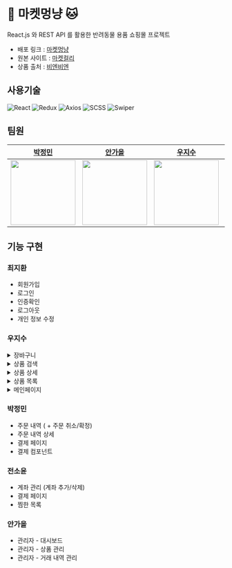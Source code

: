 # 🐶 마켓멍냥 🐱

React.js 와 REST API 를 활용한 반려동물 용품 쇼핑몰 프로젝트  

- 배포 링크 : [마켓멍냥](https://market-mong-nyang.netlify.app/)  
- 원본 사이트 : [마켓컬리](https://www.kurly.com/main)
- 상품 출처 : [비엔비엔](https://www.bienbien.kr/main/index.php)

## 사용기술

![React](https://img.shields.io/badge/react-%2320232a.svg?style=for-the-badge&logo=react&logoColor=%2361DAFB) 
![Redux](https://img.shields.io/badge/redux-%23593d88.svg?style=for-the-badge&logo=redux&logoColor=white) 
![Axios](https://img.shields.io/badge/Axios-5A29E4?style=for-the-badge&logo=Axios&logoColor=white) 
![SCSS](https://img.shields.io/badge/SCSS-hotpink.svg?style=for-the-badge&logo=SASS&logoColor=white) 
![Swiper](https://img.shields.io/badge/Swiper-6332F6?style=for-the-badge&logo=Swiper&logoColor=white)

## 팀원
  
| [박정민](https://github.com/plou102) | [안가을](https://github.com/autumnly1007) | [우지수](https://github.com/jisooround) | [전소윤](https://github.com/ddoyun) | [최지환](https://github.com/hwanky) |
| :-------------------------------------------------------------------------------------------------------------: | :-------------------------------------------------------------------------------------------------------------: | :-------------------------------------------------------------------------------------------------------------: | :-------------------------------------------------------------------------------------------------------------: | :-------------------------------------------------------------------------------------------------------------: |
| <img src="https://avatars.githubusercontent.com/u/107393773?v=4" width=150 /> | <img src="https://avatars.githubusercontent.com/u/87680906?v=4" width=150 /> | <img src="https://avatars.githubusercontent.com/u/110647022?v=4" width=150 /> | <img src="https://avatars.githubusercontent.com/u/46959186?v=4" width=150 /> | <img src="https://avatars.githubusercontent.com/u/48482406?v=4" width=150 /> |

## 기능 구현

### 최지환
- 회원가입
- 로그인
- 인증확인
- 로그아웃
- 개인 정보 수정

### 우지수

<details>
<summary>장바구니</summary>
<div markdown="1">
</br>
- Rudux Slice를 이용하여 상품을 장바구니에 담고, persist로 새로고침시에도 항목이 유지되도록 하였습니다.</br>
- 장바구니 항목의 갯수를 Navbar 장바구니 아이콘에 표시되도록 하였습니다.</br>
- 선택한 상품의 가격이 최종 가격에 반영되도록 하였습니다.</br>
</div>
</details>
<details>
<summary>상품 검색</summary>
<div markdown="1">
</br>
- useParams를 사용하여 입력한 검색어가 url에 포함되게하였고, Search페이지에서 값을 가져와 검색하도록 하였습니다.</br>
- 검색 결과가 없을 경우 다른 검색어 입력하라는 안내 문구가 나옵니다.</br>
</div>
</details>
<details>
<summary>상품 상세</summary>
<div markdown="1">
</br>
- 품절인 상품일 경우 구매할 수 없도록 품절 버튼으로 처리하였습니다.</br>
</div>
</details>
<details>
<summary>상품 목록</summary>
<div markdown="1">
</br>
- 태그로 상품을 구분하여 카테고리 클릭시 해당하는 상품만 노출되도록 하였습니다.</br>
</div>
</details>
<details>
<summary>메인페이지</summary>
<div markdown="1">
</br>
- Swiper 슬라이드로 배너와 상품을 보여줍니다.</br>
</div>
</details>

### 박정민
- 주문 내역 ( + 주문 취소/확정)
- 주문 내역 상세
- 결제 페이지
- 결제 컴포넌트

### 전소윤
- 계좌 관리 (계좌 추가/삭제)
- 결제 페이지
- 찜한 목록 

### 안가을
- 관리자 - 대시보드
- 관리자 - 상품 관리
- 관리자 - 거래 내역 관리
